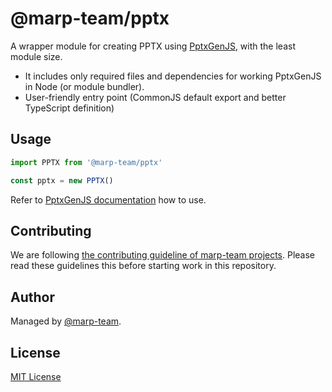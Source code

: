 # @marp-team/pptx

A wrapper module for creating PPTX using [PptxGenJS](https://github.com/gitbrent/PptxGenJS), with the least module size.

- It includes only required files and dependencies for working PptxGenJS in Node (or module bundler).
- User-friendly entry point (CommonJS default export and better TypeScript definition)

## Usage

```javascript
import PPTX from '@marp-team/pptx'

const pptx = new PPTX()
```

Refer to [PptxGenJS documentation](https://gitbrent.github.io/PptxGenJS/docs/usage-pres-create.html) how to use.

## Contributing

We are following [the contributing guideline of marp-team projects](https://github.com/marp-team/.github/blob/master/CONTRIBUTING.md). Please read these guidelines this before starting work in this repository.

## Author

Managed by [@marp-team](https://github.com/marp-team).

## License

[MIT License](LICENSE)
